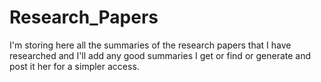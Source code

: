 # Research_Papers
I'm storing here all the summaries of the research papers that I have researched and I'll add any good summaries I get or find or generate and post it her for a simpler access.
